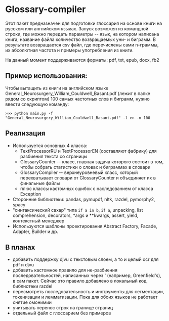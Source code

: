 # Glossary-compiler
Этот пакет предназначен для подготовки глоссария на основе книги на русском или английском языках.
Запуск возможен из командной строки, где можно передать параметры -- язык, на котором написана книга, название файла количество возвращаемых уни- и биграмм.
В результате возвращается csv файл, где перечислены сами n-граммы, их абсолютная частота и примеры употребления из книги. 

На данный момент поддерживаются форматы: pdf, txt, epub, docx, fb2

## Пример использования:
Чтобы вытащить из книги на английском языке General_Neurosurgery_William_Couldwell_Basant.pdf (лежит в папке рядом со скриптом) 100 самых частотных слов и биграмм, нужно ввести следующую команду:
```
>>> python main.py -f "General_Neurosurgery_William_Couldwell_Basant.pdf" -l en -n 100
```

## Реализация
- Используется основных 4 класса:
  - TextProcessorRU и TextProcessorEN (составляют фабрику) для разбиения текста со страницы
  - GlossaryCounter -- класс, главная задача которого состоит в том, чтобы собрать статистики о словах и биграммах в словари 
  - GlossaryCompiler -- верхнеуровневый класс, который перехватывает словари от GlossaryCounter и объединяет их в финальные файлы
  - плюс классы кастомных ошибок с наследованием от класса Exception
- Сторонние библиотеки: pandas, pymupdf, nltk, razdel, pymorphy2, spacy
- "синтаксический сахар" типа `if a in b`, `if a`, unpacking, list comprehension, decorators, *args и **kwargs, assert, yield, контекстный менеджер
- Используются шаблоны проектирования Abstract Factory, Facade, Adapter, Builder и др.

## В планах
- добавить поддержку djvu с текстовым слоем, а то и целый ocr для pdf и djvu
- добавить кастомное правило для не-разбиения последовательностей, написанных через ' (например, Greenfield's), в сам пакет. Сейчас это правило добавлено в локальный код библиотеки razdel
- пересмотреть последовательность и инструменты для сегментации, токенизации и лемматизации. Пока для обоих языков не работает снятие омонимии
- учитывать перенос строк на границе страниц
- отдельный файл с глоссарием без примеров